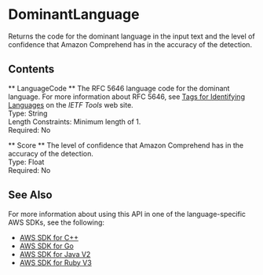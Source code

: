 # DominantLanguage<a name="API_DominantLanguage"></a>

Returns the code for the dominant language in the input text and the level of confidence that Amazon Comprehend has in the accuracy of the detection\.

## Contents<a name="API_DominantLanguage_Contents"></a>

 ** LanguageCode **   <a name="comprehend-Type-DominantLanguage-LanguageCode"></a>
The RFC 5646 language code for the dominant language\. For more information about RFC 5646, see [Tags for Identifying Languages](https://tools.ietf.org/html/rfc5646) on the *IETF Tools* web site\.  
Type: String  
Length Constraints: Minimum length of 1\.  
Required: No

 ** Score **   <a name="comprehend-Type-DominantLanguage-Score"></a>
The level of confidence that Amazon Comprehend has in the accuracy of the detection\.  
Type: Float  
Required: No

## See Also<a name="API_DominantLanguage_SeeAlso"></a>

For more information about using this API in one of the language\-specific AWS SDKs, see the following:
+  [ AWS SDK for C\+\+](https://docs.aws.amazon.com/goto/SdkForCpp/comprehend-2017-11-27/DominantLanguage) 
+  [ AWS SDK for Go](https://docs.aws.amazon.com/goto/SdkForGoV1/comprehend-2017-11-27/DominantLanguage) 
+  [ AWS SDK for Java V2](https://docs.aws.amazon.com/goto/SdkForJavaV2/comprehend-2017-11-27/DominantLanguage) 
+  [ AWS SDK for Ruby V3](https://docs.aws.amazon.com/goto/SdkForRubyV3/comprehend-2017-11-27/DominantLanguage) 